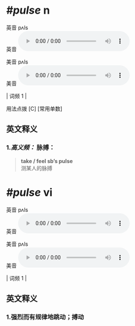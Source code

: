 # ***\#pulse*** n
英音 pʌls  
英音
<audio src="./media/pulse-B.aac" controls="controls"></audio>

美音 pʌls  
美音
<audio src="./media/pulse.aac" controls="controls"></audio>



| 词频 1 |  

用法点拨  [C] [常用单数]

英文释义
---
### 1.*高义频：* **脉搏：**  

 > **take / feel sb’s pulse**  
 > 测某人的脉搏    


# ***\#pulse*** vi
英音 pʌls  
英音
<audio src="./media/pulse-B.aac" controls="controls"></audio>

美音 pʌls  
美音
<audio src="./media/pulse.aac" controls="controls"></audio>



| 词频 1 |  

英文释义
---
### 1.**强烈而有规律地跳动；搏动**  


